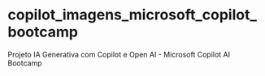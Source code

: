 # copilot_imagens_microsoft_copilot_bootcamp
Projeto IA Generativa com Copilot e Open AI - Microsoft Copilot AI Bootcamp
